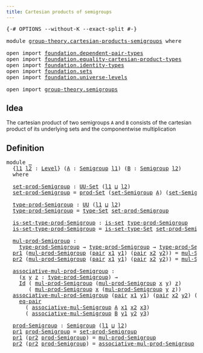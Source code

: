 ```yaml
---
title: Cartesian products of semigroups
---
```


<pre class="Agda"><a id="58" class="Symbol">{-#</a> <a id="62" class="Keyword">OPTIONS</a> <a id="70" class="Pragma">--without-K</a> <a id="82" class="Pragma">--exact-split</a> <a id="96" class="Symbol">#-}</a>

<a id="101" class="Keyword">module</a> <a id="108" href="group-theory.cartesian-products-semigroups.html" class="Module">group-theory.cartesian-products-semigroups</a> <a id="151" class="Keyword">where</a>

<a id="158" class="Keyword">open</a> <a id="163" class="Keyword">import</a> <a id="170" href="foundation.dependent-pair-types.html" class="Module">foundation.dependent-pair-types</a>
<a id="202" class="Keyword">open</a> <a id="207" class="Keyword">import</a> <a id="214" href="foundation.equality-cartesian-product-types.html" class="Module">foundation.equality-cartesian-product-types</a>
<a id="258" class="Keyword">open</a> <a id="263" class="Keyword">import</a> <a id="270" href="foundation.identity-types.html" class="Module">foundation.identity-types</a>
<a id="296" class="Keyword">open</a> <a id="301" class="Keyword">import</a> <a id="308" href="foundation.sets.html" class="Module">foundation.sets</a>
<a id="324" class="Keyword">open</a> <a id="329" class="Keyword">import</a> <a id="336" href="foundation.universe-levels.html" class="Module">foundation.universe-levels</a>

<a id="364" class="Keyword">open</a> <a id="369" class="Keyword">import</a> <a id="376" href="group-theory.semigroups.html" class="Module">group-theory.semigroups</a>
</pre>
## Idea

The cartesian product of two semigroups `A` and `B` consists of the cartesian product of its underlying sets and the componentwise multiplication

## Definition

<pre class="Agda"><a id="584" class="Keyword">module</a> <a id="591" href="group-theory.cartesian-products-semigroups.html#591" class="Module">_</a>
  <a id="595" class="Symbol">{</a><a id="596" href="group-theory.cartesian-products-semigroups.html#596" class="Bound">l1</a> <a id="599" href="group-theory.cartesian-products-semigroups.html#599" class="Bound">l2</a> <a id="602" class="Symbol">:</a> <a id="604" href="Agda.Primitive.html#597" class="Postulate">Level</a><a id="609" class="Symbol">}</a> <a id="611" class="Symbol">(</a><a id="612" href="group-theory.cartesian-products-semigroups.html#612" class="Bound">A</a> <a id="614" class="Symbol">:</a> <a id="616" href="group-theory.semigroups.html#737" class="Function">Semigroup</a> <a id="626" href="group-theory.cartesian-products-semigroups.html#596" class="Bound">l1</a><a id="628" class="Symbol">)</a> <a id="630" class="Symbol">(</a><a id="631" href="group-theory.cartesian-products-semigroups.html#631" class="Bound">B</a> <a id="633" class="Symbol">:</a> <a id="635" href="group-theory.semigroups.html#737" class="Function">Semigroup</a> <a id="645" href="group-theory.cartesian-products-semigroups.html#599" class="Bound">l2</a><a id="647" class="Symbol">)</a>
  <a id="651" class="Keyword">where</a>
  
  <a id="662" href="group-theory.cartesian-products-semigroups.html#662" class="Function">set-prod-Semigroup</a> <a id="681" class="Symbol">:</a> <a id="683" href="foundation-core.sets.html#1177" class="Function">UU-Set</a> <a id="690" class="Symbol">(</a><a id="691" href="group-theory.cartesian-products-semigroups.html#596" class="Bound">l1</a> <a id="694" href="Agda.Primitive.html#810" class="Primitive Operator">⊔</a> <a id="696" href="group-theory.cartesian-products-semigroups.html#599" class="Bound">l2</a><a id="698" class="Symbol">)</a>
  <a id="702" href="group-theory.cartesian-products-semigroups.html#662" class="Function">set-prod-Semigroup</a> <a id="721" class="Symbol">=</a> <a id="723" href="foundation.sets.html#1873" class="Function">prod-Set</a> <a id="732" class="Symbol">(</a><a id="733" href="group-theory.semigroups.html#881" class="Function">set-Semigroup</a> <a id="747" href="group-theory.cartesian-products-semigroups.html#612" class="Bound">A</a><a id="748" class="Symbol">)</a> <a id="750" class="Symbol">(</a><a id="751" href="group-theory.semigroups.html#881" class="Function">set-Semigroup</a> <a id="765" href="group-theory.cartesian-products-semigroups.html#631" class="Bound">B</a><a id="766" class="Symbol">)</a>

  <a id="771" href="group-theory.cartesian-products-semigroups.html#771" class="Function">type-prod-Semigroup</a> <a id="791" class="Symbol">:</a> <a id="793" href="foundation-core.universe-levels.html#222" class="Primitive">UU</a> <a id="796" class="Symbol">(</a><a id="797" href="group-theory.cartesian-products-semigroups.html#596" class="Bound">l1</a> <a id="800" href="Agda.Primitive.html#810" class="Primitive Operator">⊔</a> <a id="802" href="group-theory.cartesian-products-semigroups.html#599" class="Bound">l2</a><a id="804" class="Symbol">)</a>
  <a id="808" href="group-theory.cartesian-products-semigroups.html#771" class="Function">type-prod-Semigroup</a> <a id="828" class="Symbol">=</a> <a id="830" href="foundation-core.sets.html#1291" class="Function">type-Set</a> <a id="839" href="group-theory.cartesian-products-semigroups.html#662" class="Function">set-prod-Semigroup</a>

  <a id="861" href="group-theory.cartesian-products-semigroups.html#861" class="Function">is-set-type-prod-Semigroup</a> <a id="888" class="Symbol">:</a> <a id="890" href="foundation-core.sets.html#1099" class="Function">is-set</a> <a id="897" href="group-theory.cartesian-products-semigroups.html#771" class="Function">type-prod-Semigroup</a>
  <a id="919" href="group-theory.cartesian-products-semigroups.html#861" class="Function">is-set-type-prod-Semigroup</a> <a id="946" class="Symbol">=</a> <a id="948" href="foundation-core.sets.html#1342" class="Function">is-set-type-Set</a> <a id="964" href="group-theory.cartesian-products-semigroups.html#662" class="Function">set-prod-Semigroup</a>

  <a id="986" href="group-theory.cartesian-products-semigroups.html#986" class="Function">mul-prod-Semigroup</a> <a id="1005" class="Symbol">:</a>
    <a id="1011" href="group-theory.cartesian-products-semigroups.html#771" class="Function">type-prod-Semigroup</a> <a id="1031" class="Symbol">→</a> <a id="1033" href="group-theory.cartesian-products-semigroups.html#771" class="Function">type-prod-Semigroup</a> <a id="1053" class="Symbol">→</a> <a id="1055" href="group-theory.cartesian-products-semigroups.html#771" class="Function">type-prod-Semigroup</a>
  <a id="1077" href="foundation-core.dependent-pair-types.html#592" class="Field">pr1</a> <a id="1081" class="Symbol">(</a><a id="1082" href="group-theory.cartesian-products-semigroups.html#986" class="Function">mul-prod-Semigroup</a> <a id="1101" class="Symbol">(</a><a id="1102" href="foundation-core.dependent-pair-types.html#575" class="InductiveConstructor">pair</a> <a id="1107" href="group-theory.cartesian-products-semigroups.html#1107" class="Bound">x1</a> <a id="1110" href="group-theory.cartesian-products-semigroups.html#1110" class="Bound">y1</a><a id="1112" class="Symbol">)</a> <a id="1114" class="Symbol">(</a><a id="1115" href="foundation-core.dependent-pair-types.html#575" class="InductiveConstructor">pair</a> <a id="1120" href="group-theory.cartesian-products-semigroups.html#1120" class="Bound">x2</a> <a id="1123" href="group-theory.cartesian-products-semigroups.html#1123" class="Bound">y2</a><a id="1125" class="Symbol">))</a> <a id="1128" class="Symbol">=</a> <a id="1130" href="group-theory.semigroups.html#1215" class="Function">mul-Semigroup</a> <a id="1144" href="group-theory.cartesian-products-semigroups.html#612" class="Bound">A</a> <a id="1146" href="group-theory.cartesian-products-semigroups.html#1107" class="Bound">x1</a> <a id="1149" href="group-theory.cartesian-products-semigroups.html#1120" class="Bound">x2</a>
  <a id="1154" href="foundation-core.dependent-pair-types.html#604" class="Field">pr2</a> <a id="1158" class="Symbol">(</a><a id="1159" href="group-theory.cartesian-products-semigroups.html#986" class="Function">mul-prod-Semigroup</a> <a id="1178" class="Symbol">(</a><a id="1179" href="foundation-core.dependent-pair-types.html#575" class="InductiveConstructor">pair</a> <a id="1184" href="group-theory.cartesian-products-semigroups.html#1184" class="Bound">x1</a> <a id="1187" href="group-theory.cartesian-products-semigroups.html#1187" class="Bound">y1</a><a id="1189" class="Symbol">)</a> <a id="1191" class="Symbol">(</a><a id="1192" href="foundation-core.dependent-pair-types.html#575" class="InductiveConstructor">pair</a> <a id="1197" href="group-theory.cartesian-products-semigroups.html#1197" class="Bound">x2</a> <a id="1200" href="group-theory.cartesian-products-semigroups.html#1200" class="Bound">y2</a><a id="1202" class="Symbol">))</a> <a id="1205" class="Symbol">=</a> <a id="1207" href="group-theory.semigroups.html#1215" class="Function">mul-Semigroup</a> <a id="1221" href="group-theory.cartesian-products-semigroups.html#631" class="Bound">B</a> <a id="1223" href="group-theory.cartesian-products-semigroups.html#1187" class="Bound">y1</a> <a id="1226" href="group-theory.cartesian-products-semigroups.html#1200" class="Bound">y2</a>

  <a id="1232" href="group-theory.cartesian-products-semigroups.html#1232" class="Function">associative-mul-prod-Semigroup</a> <a id="1263" class="Symbol">:</a>
    <a id="1269" class="Symbol">(</a><a id="1270" href="group-theory.cartesian-products-semigroups.html#1270" class="Bound">x</a> <a id="1272" href="group-theory.cartesian-products-semigroups.html#1272" class="Bound">y</a> <a id="1274" href="group-theory.cartesian-products-semigroups.html#1274" class="Bound">z</a> <a id="1276" class="Symbol">:</a> <a id="1278" href="group-theory.cartesian-products-semigroups.html#771" class="Function">type-prod-Semigroup</a><a id="1297" class="Symbol">)</a> <a id="1299" class="Symbol">→</a>
    <a id="1305" href="foundation-core.identity-types.html#1754" class="Datatype">Id</a> <a id="1308" class="Symbol">(</a> <a id="1310" href="group-theory.cartesian-products-semigroups.html#986" class="Function">mul-prod-Semigroup</a> <a id="1329" class="Symbol">(</a><a id="1330" href="group-theory.cartesian-products-semigroups.html#986" class="Function">mul-prod-Semigroup</a> <a id="1349" href="group-theory.cartesian-products-semigroups.html#1270" class="Bound">x</a> <a id="1351" href="group-theory.cartesian-products-semigroups.html#1272" class="Bound">y</a><a id="1352" class="Symbol">)</a> <a id="1354" href="group-theory.cartesian-products-semigroups.html#1274" class="Bound">z</a><a id="1355" class="Symbol">)</a>
       <a id="1364" class="Symbol">(</a> <a id="1366" href="group-theory.cartesian-products-semigroups.html#986" class="Function">mul-prod-Semigroup</a> <a id="1385" href="group-theory.cartesian-products-semigroups.html#1270" class="Bound">x</a> <a id="1387" class="Symbol">(</a><a id="1388" href="group-theory.cartesian-products-semigroups.html#986" class="Function">mul-prod-Semigroup</a> <a id="1407" href="group-theory.cartesian-products-semigroups.html#1272" class="Bound">y</a> <a id="1409" href="group-theory.cartesian-products-semigroups.html#1274" class="Bound">z</a><a id="1410" class="Symbol">))</a>
  <a id="1415" href="group-theory.cartesian-products-semigroups.html#1232" class="Function">associative-mul-prod-Semigroup</a> <a id="1446" class="Symbol">(</a><a id="1447" href="foundation-core.dependent-pair-types.html#575" class="InductiveConstructor">pair</a> <a id="1452" href="group-theory.cartesian-products-semigroups.html#1452" class="Bound">x1</a> <a id="1455" href="group-theory.cartesian-products-semigroups.html#1455" class="Bound">y1</a><a id="1457" class="Symbol">)</a> <a id="1459" class="Symbol">(</a><a id="1460" href="foundation-core.dependent-pair-types.html#575" class="InductiveConstructor">pair</a> <a id="1465" href="group-theory.cartesian-products-semigroups.html#1465" class="Bound">x2</a> <a id="1468" href="group-theory.cartesian-products-semigroups.html#1468" class="Bound">y2</a><a id="1470" class="Symbol">)</a> <a id="1472" class="Symbol">(</a><a id="1473" href="foundation-core.dependent-pair-types.html#575" class="InductiveConstructor">pair</a> <a id="1478" href="group-theory.cartesian-products-semigroups.html#1478" class="Bound">x3</a> <a id="1481" href="group-theory.cartesian-products-semigroups.html#1481" class="Bound">y3</a><a id="1483" class="Symbol">)</a> <a id="1485" class="Symbol">=</a>
    <a id="1491" href="foundation.equality-cartesian-product-types.html#1267" class="Function">eq-pair</a>
      <a id="1505" class="Symbol">(</a> <a id="1507" href="group-theory.semigroups.html#1445" class="Function">associative-mul-Semigroup</a> <a id="1533" href="group-theory.cartesian-products-semigroups.html#612" class="Bound">A</a> <a id="1535" href="group-theory.cartesian-products-semigroups.html#1452" class="Bound">x1</a> <a id="1538" href="group-theory.cartesian-products-semigroups.html#1465" class="Bound">x2</a> <a id="1541" href="group-theory.cartesian-products-semigroups.html#1478" class="Bound">x3</a><a id="1543" class="Symbol">)</a>
      <a id="1551" class="Symbol">(</a> <a id="1553" href="group-theory.semigroups.html#1445" class="Function">associative-mul-Semigroup</a> <a id="1579" href="group-theory.cartesian-products-semigroups.html#631" class="Bound">B</a> <a id="1581" href="group-theory.cartesian-products-semigroups.html#1455" class="Bound">y1</a> <a id="1584" href="group-theory.cartesian-products-semigroups.html#1468" class="Bound">y2</a> <a id="1587" href="group-theory.cartesian-products-semigroups.html#1481" class="Bound">y3</a><a id="1589" class="Symbol">)</a>

  <a id="1594" href="group-theory.cartesian-products-semigroups.html#1594" class="Function">prod-Semigroup</a> <a id="1609" class="Symbol">:</a> <a id="1611" href="group-theory.semigroups.html#737" class="Function">Semigroup</a> <a id="1621" class="Symbol">(</a><a id="1622" href="group-theory.cartesian-products-semigroups.html#596" class="Bound">l1</a> <a id="1625" href="Agda.Primitive.html#810" class="Primitive Operator">⊔</a> <a id="1627" href="group-theory.cartesian-products-semigroups.html#599" class="Bound">l2</a><a id="1629" class="Symbol">)</a>
  <a id="1633" href="foundation-core.dependent-pair-types.html#592" class="Field">pr1</a> <a id="1637" href="group-theory.cartesian-products-semigroups.html#1594" class="Function">prod-Semigroup</a> <a id="1652" class="Symbol">=</a> <a id="1654" href="group-theory.cartesian-products-semigroups.html#662" class="Function">set-prod-Semigroup</a>
  <a id="1675" href="foundation-core.dependent-pair-types.html#592" class="Field">pr1</a> <a id="1679" class="Symbol">(</a><a id="1680" href="foundation-core.dependent-pair-types.html#604" class="Field">pr2</a> <a id="1684" href="group-theory.cartesian-products-semigroups.html#1594" class="Function">prod-Semigroup</a><a id="1698" class="Symbol">)</a> <a id="1700" class="Symbol">=</a> <a id="1702" href="group-theory.cartesian-products-semigroups.html#986" class="Function">mul-prod-Semigroup</a>
  <a id="1723" href="foundation-core.dependent-pair-types.html#604" class="Field">pr2</a> <a id="1727" class="Symbol">(</a><a id="1728" href="foundation-core.dependent-pair-types.html#604" class="Field">pr2</a> <a id="1732" href="group-theory.cartesian-products-semigroups.html#1594" class="Function">prod-Semigroup</a><a id="1746" class="Symbol">)</a> <a id="1748" class="Symbol">=</a> <a id="1750" href="group-theory.cartesian-products-semigroups.html#1232" class="Function">associative-mul-prod-Semigroup</a>
</pre>
